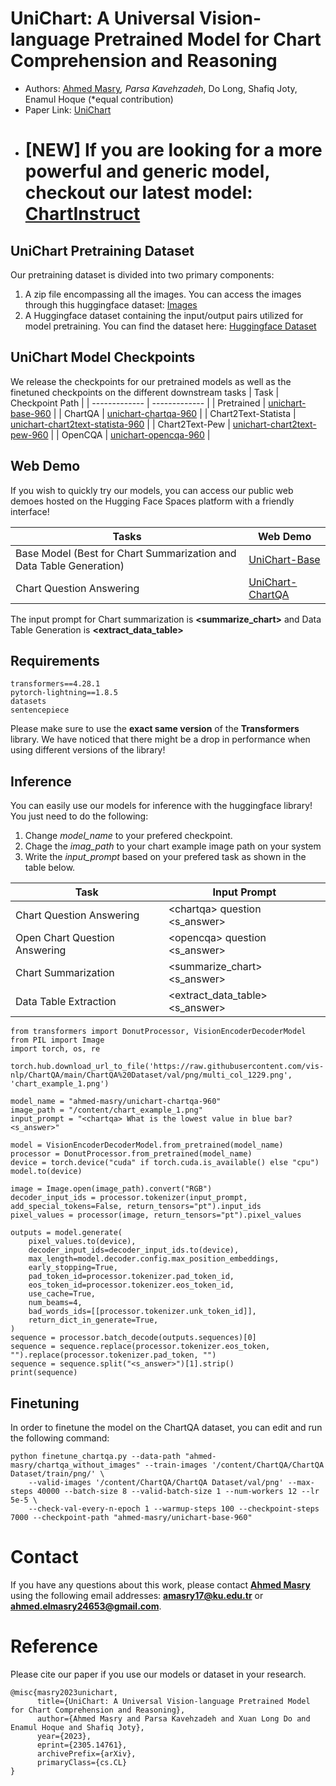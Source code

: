 # UniChart: A Universal Vision-language Pretrained Model for Chart Comprehension and Reasoning

* Authors: [Ahmed Masry](https://ahmedmasryku.github.io/)*, Parsa Kavehzadeh*, Do Long, Shafiq Joty, Enamul Hoque (*equal contribution)
* Paper Link: [UniChart](https://arxiv.org/abs/2305.14761)
* # [NEW] If you are looking for a more powerful and generic model, checkout our latest model: [ChartInstruct](https://github.com/vis-nlp/ChartInstruct)

## UniChart Pretraining Dataset
Our pretraining dataset is divided into two primary components:
1. A zip file encompassing all the images. You can access the images through this huggingface dataset: [Images](https://huggingface.co/datasets/ahmed-masry/UniChart-pretrain-images)
2. A Huggingface dataset containing the input/output pairs utilized for model pretraining. You can find the dataset here: [Huggingface Dataset](https://huggingface.co/datasets/ahmed-masry/unichart-pretrain-data)

## UniChart Model Checkpoints
We release the checkpoints for our pretrained models as well as the finetuned checkpoints on the different downstream tasks
| Task  | Checkpoint Path |
| ------------- | ------------- |
| Pretrained  | [unichart-base-960](https://huggingface.co/ahmed-masry/unichart-base-960)  |
| ChartQA  | [unichart-chartqa-960](https://huggingface.co/ahmed-masry/unichart-chartqa-960)  |
| Chart2Text-Statista  | [unichart-chart2text-statista-960](https://huggingface.co/ahmed-masry/unichart-chart2text-statista-960)  |
| Chart2Text-Pew  | [unichart-chart2text-pew-960](https://huggingface.co/ahmed-masry/unichart-chart2text-pew-960)  |
| OpenCQA  | [unichart-opencqa-960](https://huggingface.co/ahmed-masry/unichart-opencqa-960)  |

## Web Demo
If you wish to quickly try our models, you can access our public web demoes hosted on the Hugging Face Spaces platform with a friendly interface!

| Tasks  | Web Demo |
| ------------- | ------------- |
| Base Model (Best for Chart Summarization and Data Table Generation)  | [UniChart-Base](https://huggingface.co/spaces/ahmed-masry/UniChart-Base) |
| Chart Question Answering  | [UniChart-ChartQA](https://huggingface.co/spaces/ahmed-masry/UniChart-ChartQA) |

The input prompt for Chart summarization is **<summarize_chart>** and Data Table Generation is **<extract_data_table>**

## Requirements

```
transformers==4.28.1
pytorch-lightning==1.8.5
datasets
sentencepiece
```
Please make sure to use the **exact same version** of the **Transformers** library. We have noticed that there might be a drop in performance when using different versions of the library! 
## Inference
You can easily use our models for inference with the huggingface library! 
You just need to do the following:
1. Change _model_name_ to your prefered checkpoint.
2. Chage the _imag_path_ to your chart example image path on your system
3. Write the _input_prompt_ based on your prefered task as shown in the table below.

| Task  | Input Prompt |
| ------------- | ------------- |
| Chart Question Answering  | \<chartqa\> question <s_answer>  |
| Open Chart Question Answering  | \<opencqa\> question <s_answer>  |
| Chart Summarization  | <summarize_chart> <s_answer>  |
| Data Table Extraction  | <extract_data_table> <s_answer>  |

```
from transformers import DonutProcessor, VisionEncoderDecoderModel
from PIL import Image
import torch, os, re

torch.hub.download_url_to_file('https://raw.githubusercontent.com/vis-nlp/ChartQA/main/ChartQA%20Dataset/val/png/multi_col_1229.png', 'chart_example_1.png')

model_name = "ahmed-masry/unichart-chartqa-960"
image_path = "/content/chart_example_1.png"
input_prompt = "<chartqa> What is the lowest value in blue bar? <s_answer>"

model = VisionEncoderDecoderModel.from_pretrained(model_name)
processor = DonutProcessor.from_pretrained(model_name)
device = torch.device("cuda" if torch.cuda.is_available() else "cpu")
model.to(device)

image = Image.open(image_path).convert("RGB")
decoder_input_ids = processor.tokenizer(input_prompt, add_special_tokens=False, return_tensors="pt").input_ids
pixel_values = processor(image, return_tensors="pt").pixel_values

outputs = model.generate(
    pixel_values.to(device),
    decoder_input_ids=decoder_input_ids.to(device),
    max_length=model.decoder.config.max_position_embeddings,
    early_stopping=True,
    pad_token_id=processor.tokenizer.pad_token_id,
    eos_token_id=processor.tokenizer.eos_token_id,
    use_cache=True,
    num_beams=4,
    bad_words_ids=[[processor.tokenizer.unk_token_id]],
    return_dict_in_generate=True,
)
sequence = processor.batch_decode(outputs.sequences)[0]
sequence = sequence.replace(processor.tokenizer.eos_token, "").replace(processor.tokenizer.pad_token, "")
sequence = sequence.split("<s_answer>")[1].strip()
print(sequence)

```

## Finetuning 
In order to finetune the model on the ChartQA dataset, you can edit and run the following command:
```
python finetune_chartqa.py --data-path "ahmed-masry/chartqa_without_images" --train-images '/content/ChartQA/ChartQA Dataset/train/png/' \
    --valid-images '/content/ChartQA/ChartQA Dataset/val/png' --max-steps 40000 --batch-size 8 --valid-batch-size 1 --num-workers 12 --lr 5e-5 \
    --check-val-every-n-epoch 1 --warmup-steps 100 --checkpoint-steps 7000 --checkpoint-path "ahmed-masry/unichart-base-960"
```

# Contact
If you have any questions about this work, please contact **[Ahmed Masry](https://ahmedmasryku.github.io/)** using the following email addresses: **amasry17@ku.edu.tr** or **ahmed.elmasry24653@gmail.com**.

# Reference
Please cite our paper if you use our models or dataset in your research. 

```
@misc{masry2023unichart,
      title={UniChart: A Universal Vision-language Pretrained Model for Chart Comprehension and Reasoning}, 
      author={Ahmed Masry and Parsa Kavehzadeh and Xuan Long Do and Enamul Hoque and Shafiq Joty},
      year={2023},
      eprint={2305.14761},
      archivePrefix={arXiv},
      primaryClass={cs.CL}
}
```

